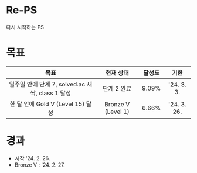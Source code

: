 # Re-PS

다시 시작하는 PS

# 목표

|                       목표                       |     현재 상태      | 달성도 |    기한     |
| :----------------------------------------------: | :----------------: | :----: | :---------: |
| 일주일 안에 단계 7, solved.ac 새싹, class 1 달성 |    단계 2 완료     | 9.09%  | '24. 3. 3.  |
|        한 달 안에 Gold V (Level 15) 달성         | Bronze V (Level 1) | 6.66%  | '24. 3. 26. |

# 경과

- 시작 '24. 2. 26.
- Bronze V : '24. 2. 27.
